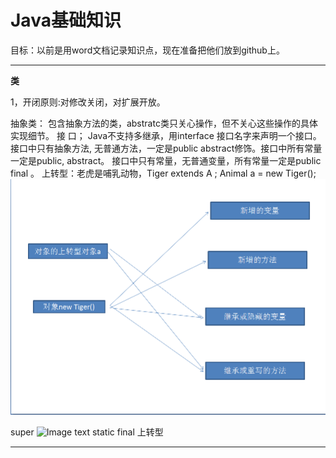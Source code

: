 # Java基础知识

目标：以前是用word文档记录知识点，现在准备把他们放到github上。

---

**类**

1，开闭原则:对修改关闭，对扩展开放。

抽象类： 包含抽象方法的类，abstratc类只关心操作，但不关心这些操作的具体实现细节。
接  口； Java不支持多继承，用interface 接口名字来声明一个接口。
		接口中只有抽象方法, 无普通方法，一定是public abstract修饰。接口中所有常量一定是public, abstract。
	    接口中只有常量，无普通变量，所有常量一定是public final 。
上转型：老虎是哺乳动物，Tiger extends A ;  Animal a = new Tiger(); 
		![Image text](https://github.com/raoyaoiau/Java/blob/master/images/class01.png)
		              

super
![Image text](https://raw.github.com/yourName/repositpry/master/yourprojectName/img-folder/test.jpg)
static 
final
上转型

---
